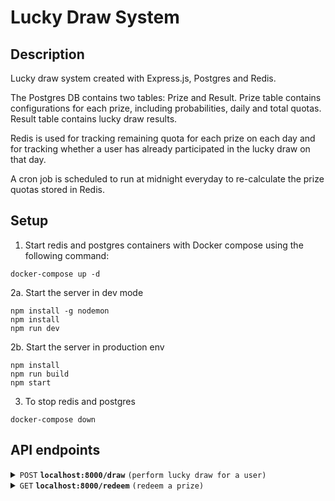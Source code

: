 # Lucky Draw System

## Description

Lucky draw system created with Express.js, Postgres and Redis.

The Postgres DB contains two tables: Prize and Result.
Prize table contains configurations for each prize, including probabilities, daily and total quotas.
Result table contains lucky draw results.

Redis is used for tracking remaining quota for each prize on each day and for tracking whether a user has already participated in the lucky draw on that day.

A cron job is scheduled to run at midnight everyday to re-calculate the prize quotas stored in Redis.

## Setup

1. Start redis and postgres containers with Docker compose using the following command:

```
docker-compose up -d
```

2a. Start the server in dev mode

```
npm install -g nodemon
npm install
npm run dev
```

2b. Start the server in production env

```
npm install
npm run build
npm start
```

3. To stop redis and postgres

```
docker-compose down
```

## API endpoints

<details>
 <summary><code>POST</code> <code><b>localhost:8000/draw</b></code> <code>(perform lucky draw for a user)</code></summary>

##### Body

> ```json
> {
>   "username": "test"
> }
> ```

##### Responses

###### Prize Won

> ```json
> {
>   "success": true,
>   "data": {
>     "message": "Congratulations! You have won a $5 Cash Coupon!",
>     "result": {
>       "id": "11a96a49-4bc7-454d-b477-7871f1b2230f",
>       "user_id": "hello",
>       "prize_id": "FIVE_DOLLAR",
>       "created_at": "2023-11-27T09:41:44.397Z"
>     }
>   }
> }
> ```

###### No Prize

> ```json
> {
>   "success": true,
>   "message": {
>     "message": "You have already participated. Please come back tomorrow!"
>   }
> }
> ```

</details>

<details>
 <summary><code>GET</code> <code><b>localhost:8000/redeem</b></code> <code>(redeem a prize)</code></summary>

##### Body

> ```json
> {
>   "id": "id"  // result id returned from the lucky draw
>   "username" : "test"
> }
> ```

##### Responses

###### Success

> ```json
> {
>   "success": true,
>   "data": {
>     "message": "You have successfully redeemed your prize.",
>     "result": {
>       "id": "11a96a49-4bc7-454d-b477-7871f1b2230f",
>       "user_id": "hello",
>       "prize_id": "FIVE_DOLLAR",
>       "created_at": "2023-11-27T09:41:44.397Z",
>       "phone_no": "+85299999999"
>     }
>   }
> }
> ```

</details>
